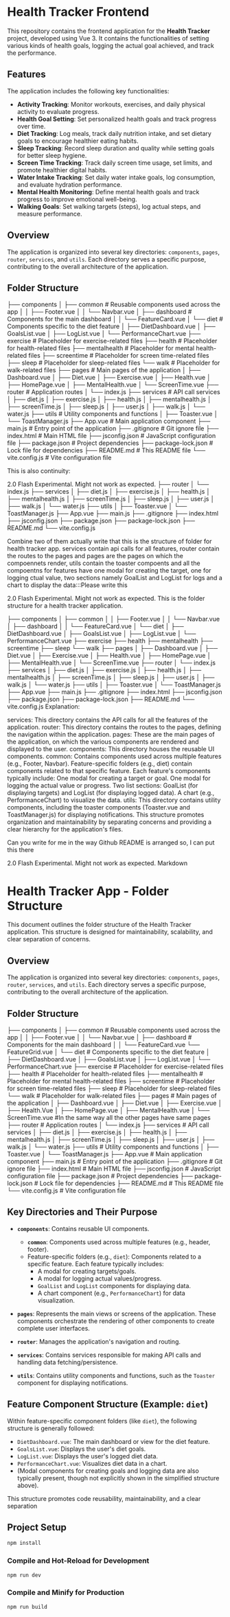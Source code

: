 # Health Tracker Frontend

This repository contains the frontend application for the **Health Tracker** project, developed using Vue 3. It contains the functionalities of setting various kinds of health goals, logging the actual goal achieved, and track the performance.

## Features

The application includes the following key functionalities:

- **Activity Tracking**: Monitor workouts, exercises, and daily physical activity to evaluate progress.
- **Health Goal Setting**: Set personalized health goals and track progress over time.
- **Diet Tracking**: Log meals, track daily nutrition intake, and set dietary goals to encourage healthier eating habits.
- **Sleep Tracking**: Record sleep duration and quality while setting goals for better sleep hygiene.
- **Screen Time Tracking**: Track daily screen time usage, set limits, and promote healthier digital habits.
- **Water Intake Tracking**: Set daily water intake goals, log consumption, and evaluate hydration performance.
- **Mental Health Monitoring**: Define mental health goals and track progress to improve emotional well-being.
- **Walking Goals**: Set walking targets (steps), log actual steps, and measure performance.

## Overview

The application is organized into several key directories: `components`, `pages`, `router`, `services`, and `utils`. Each directory serves a specific purpose, contributing to the overall architecture of the application.

## Folder Structure

├── components │ ├── common # Reusable components used across the app │ │ ├── Footer.vue │ │ └── Navbar.vue │ ├── dashboard # Components for the main dashboard │ │ └── FeatureCard.vue │ └── diet # Components specific to the diet feature │ ├── DietDashboard.vue │ ├── GoalsList.vue │ ├── LogList.vue │ └── PerformanceChart.vue ├── exercise # Placeholder for exercise-related files ├── health # Placeholder for health-related files ├── mentalhealth # Placeholder for mental health-related files ├── screentime # Placeholder for screen time-related files ├── sleep # Placeholder for sleep-related files └── walk # Placeholder for walk-related files ├── pages # Main pages of the application │ ├── Dashboard.vue │ ├── Diet.vue │ ├── Exercise.vue │ ├── Health.vue │ ├── HomePage.vue │ ├── MentalHealth.vue │ └── ScreenTime.vue ├── router # Application routes │ └── index.js ├── services # API call services │ ├── diet.js │ ├── exercise.js │ ├── health.js │ ├── mentalhealth.js │ ├── screenTime.js │ ├── sleep.js │ ├── user.js │ ├── walk.js │ └── water.js ├── utils # Utility components and functions │ ├── Toaster.vue │ └── ToastManager.js ├── App.vue # Main application component ├── main.js # Entry point of the application ├── .gitignore # Git ignore file ├── index.html # Main HTML file ├── jsconfig.json # JavaScript configuration file ├── package.json # Project dependencies ├── package-lock.json # Lock file for dependencies ├── README.md # This README file └── vite.config.js # Vite configuration file





This is also continuity:




2.0 Flash Experimental. Might not work as expected.
├── router
│   └── index.js
├── services
│   ├── diet.js
│   ├── exercise.js
│   ├── health.js
│   ├── mentalhealth.js
│   ├── screenTime.js
│   ├── sleep.js
│   ├── user.js
│   ├── walk.js
│   └── water.js
├── utils
│   ├── Toaster.vue
│   └── ToastManager.js
├── App.vue
├── main.js
├── .gitignore
├── index.html
├── jsconfig.json
├── package.json
├── package-lock.json
├── README.md
└── vite.config.js





Combine two of them actually write that this is the structure of folder for health tracker app. services contain api calls for all features, router contain the routes to the pages and pages are the pages on which the compoennets render, utils contain the toaster compoents and all the compoentns for features have one modal for creating the target, one for logging ctual value, two sections namely GoalList and LogList for logs and a chart to display the data:::Please write this




2.0 Flash Experimental. Might not work as expected.
This is the folder structure for a health tracker application.

├── components
│   ├── common
│   │   ├── Footer.vue
│   │   └── Navbar.vue
│   ├── dashboard
│   │   └── FeatureCard.vue
│   └── diet
│       ├── DietDashboard.vue
│       ├── GoalsList.vue
│       ├── LogList.vue
│       └── PerformanceChart.vue
├── exercise
├── health
├── mentalhealth
├── screentime
├── sleep
└── walk
├── pages
│   ├── Dashboard.vue
│   ├── Diet.vue
│   ├── Exercise.vue
│   ├── Health.vue
│   ├── HomePage.vue
│   ├── MentalHealth.vue
│   └── ScreenTime.vue
├── router
│   └── index.js
├── services
│   ├── diet.js
│   ├── exercise.js
│   ├── health.js
│   ├── mentalhealth.js
│   ├── screenTime.js
│   ├── sleep.js
│   ├── user.js
│   ├── walk.js
│   └── water.js
├── utils
│   ├── Toaster.vue
│   └── ToastManager.js
├── App.vue
├── main.js
├── .gitignore
├── index.html
├── jsconfig.json
├── package.json
├── package-lock.json
├── README.md
└── vite.config.js
Explanation:

services: This directory contains the API calls for all the features of the application.
router: This directory contains the routes to the pages, defining the navigation within the application.
pages: These are the main pages of the application, on which the various components are rendered and displayed to the user.
components: This directory houses the reusable UI components.
common: Contains components used across multiple features (e.g., Footer, Navbar).
Feature-specific folders (e.g., diet) contain components related to that specific feature. Each feature's components typically include:
One modal for creating a target or goal.
One modal for logging the actual value or progress.
Two list sections: GoalList (for displaying targets) and LogList (for displaying logged data).
A chart (e.g., PerformanceChart) to visualize the data.
utils: This directory contains utility components, including the toaster components (Toaster.vue and ToastManager.js) for displaying notifications.
This structure promotes organization and maintainability by separating concerns and providing a clear hierarchy for the application's files.






Can you write for me in the way Github README is arranged so, I can put this there




2.0 Flash Experimental. Might not work as expected.
Markdown

# Health Tracker App - Folder Structure

This document outlines the folder structure of the Health Tracker application. This structure is designed for maintainability, scalability, and clear separation of concerns.

## Overview

The application is organized into several key directories: `components`, `pages`, `router`, `services`, and `utils`. Each directory serves a specific purpose, contributing to the overall architecture of the application.

## Folder Structure

├── components
│   ├── common          # Reusable components used across the app
│   │   ├── Footer.vue
│   │   └── Navbar.vue
│   ├── dashboard       # Components for the main dashboard
│   │   └── FeatureCard.vue
        └── FeatureGrid.vue
│   └── diet            # Components specific to the diet feature
│       ├── DietDashboard.vue
│       ├── GoalsList.vue
│       ├── LogList.vue
│       └── PerformanceChart.vue
├── exercise           # Placeholder for exercise-related files
├── health             # Placeholder for health-related files
├── mentalhealth       # Placeholder for mental health-related files
├── screentime         # Placeholder for screen time-related files
├── sleep              # Placeholder for sleep-related files
└── walk               # Placeholder for walk-related files
├── pages             # Main pages of the application
│   ├── Dashboard.vue
│   ├── Diet.vue
│   ├── Exercise.vue
│   ├── Health.Vue
│   ├── HomePage.vue
│   ├── MentalHealth.vue
│   └── ScreenTime.vue #In the same way all the other pages have same pages
├── router            # Application routes
│   └── index.js
├── services          # API call services
│   ├── diet.js
│   ├── exercise.js
│   ├── health.js
│   ├── mentalhealth.js
│   ├── screenTime.js
│   ├── sleep.js
│   ├── user.js
│   ├── walk.js
│   └── water.js
├── utils             # Utility components and functions
│   ├── Toaster.vue
│   └── ToastManager.js
├── App.vue           # Main application component
├── main.js           # Entry point of the application
├── .gitignore        # Git ignore file
├── index.html        # Main HTML file
├── jsconfig.json     # JavaScript configuration file
├── package.json      # Project dependencies
├── package-lock.json # Lock file for dependencies
├── README.md         # This README file
└── vite.config.js    # Vite configuration file

## Key Directories and Their Purpose

*   **`components`**: Contains reusable UI components.
    *   **`common`**: Components used across multiple features (e.g., header, footer).
    *   Feature-specific folders (e.g., `diet`): Components related to a specific feature. Each feature typically includes:
        *   A modal for creating targets/goals.
        *   A modal for logging actual values/progress.
        *   `GoalList` and `LogList` components for displaying data.
        *   A chart component (e.g., `PerformanceChart`) for data visualization.

*   **`pages`**: Represents the main views or screens of the application. These components orchestrate the rendering of other components to create complete user interfaces.

*   **`router`**: Manages the application's navigation and routing.

*   **`services`**: Contains services responsible for making API calls and handling data fetching/persistence.

*   **`utils`**: Contains utility components and functions, such as the `Toaster` component for displaying notifications.

## Feature Component Structure (Example: `diet`)

Within feature-specific component folders (like `diet`), the following structure is generally followed:

*   `DietDashboard.vue`: The main dashboard or view for the diet feature.
*   `GoalsList.vue`: Displays the user's diet goals.
*   `LogList.vue`: Displays the user's logged diet data.
*   `PerformanceChart.vue`: Visualizes diet data in a chart.
*   (Modal components for creating goals and logging data are also typically present, though not explicitly shown in the simplified structure above).

This structure promotes code reusability, maintainability, and a clear separation

## Project Setup

```sh
npm install
```

### Compile and Hot-Reload for Development

```sh
npm run dev
```

### Compile and Minify for Production

```sh
npm run build
```


